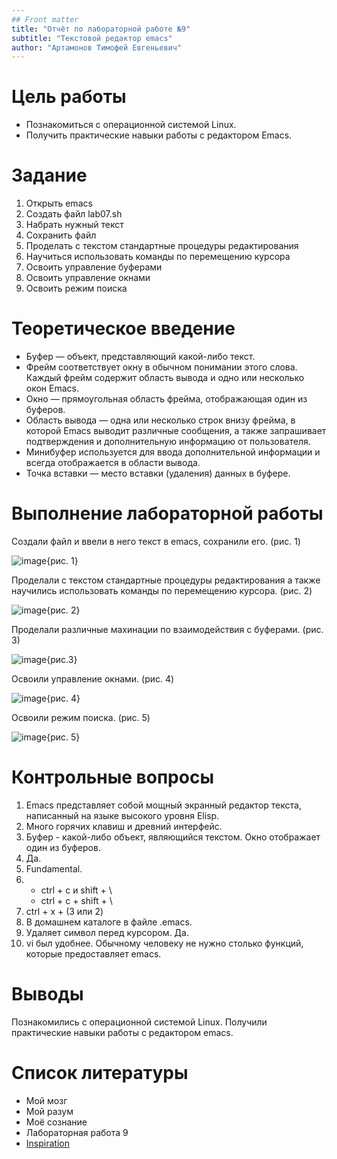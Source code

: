 ```yaml
---
## Front matter
title: "Отчёт по лабораторной работе №9"
subtitle: "Текстовой редактор emacs"
author: "Артамонов Тимофей Евгеньевич"
---
```

# Цель работы

* Познакомиться с операционной системой Linux. 
* Получить практические навыки работы с редактором Emacs.


# Задание 

1. Открыть emacs
2. Создать файл lab07.sh
3. Набрать нужный текст
4. Сохранить файл
5. Проделать с текстом стандартные процедуры редактирования
6. Научиться использовать команды по перемещению курсора
7. Освоить управление буферами
8. Освоить управление окнами
9. Освоить режим поиска

# Теоретическое введение

* Буфер — объект, представляющий какой-либо текст.
* Фрейм соответствует окну в обычном понимании этого слова. Каждый фрейм содержит область вывода и одно или несколько окон Emacs.
* Окно — прямоугольная область фрейма, отображающая один из буферов.
* Область вывода — одна или несколько строк внизу фрейма, в которой Emacs выводит различные сообщения, а также запрашивает подтверждения и дополнительную информацию от пользователя.
* Минибуфер используется для ввода дополнительной информации и всегда отображается в области вывода.
* Точка вставки — место вставки (удаления) данных в буфере.

# Выполнение лабораторной работы

Создали файл и ввели в него текст в emacs, сохранили его. (рис. 1)

![image](../images/1.4.1.png){рис. 1}

Проделали с текстом стандартные процедуры редактирования а также научились использовать команды по перемещению курсора. (рис. 2)

![image](https://user-images.githubusercontent.com/104139992/169267488-cdce7d02-34e2-4106-884e-dbf651289836.png){рис. 2}

Проделали различные махинации по взаимодействия с буферами. (рис. 3)

![image](https://user-images.githubusercontent.com/104139992/169267748-d870e4f9-acc5-4e3a-b167-8ef78626d0db.png){рис.3}

Освоили управление окнами. (рис. 4)

![image](https://user-images.githubusercontent.com/104139992/169267886-e9be1ee3-561e-448f-8e2c-d2af36baab76.png){рис. 4}

Освоили режим поиска. (рис. 5)

![image](https://user-images.githubusercontent.com/104139992/169268043-744165a5-e771-47cc-9f18-402a60603036.png){рис. 5}

# Контрольные вопросы

1. Emacs представляет собой мощный экранный редактор текста, написанный на языке высокого уровня Elisp.
2. Много горячих клавиш и древний интерфейс.
3. Буфер - какой-либо объект, являющийся текстом. Окно отображает один из буферов.
4. Да.
5. Fundamental.
6. * ctrl + c и shift + \
   * ctrl + c + shift + \
7. ctrl + x + (3 или 2)
8. В домашнем каталоге в файле .emacs.
9. Удаляет символ перед курсором. Да.
10. vi был удобнее. Обычному человеку не нужно столько функций, которые предоставляет emacs. 


# Выводы

Познакомились с операционной системой Linux. Получили практические навыки работы с редактором emacs.

# Список литературы

- Мой мозг
- Мой разум
- Моё сознание
- Лабораторная работа 9
- [Inspiration](https://youtu.be/7OYFay9Bel4)
